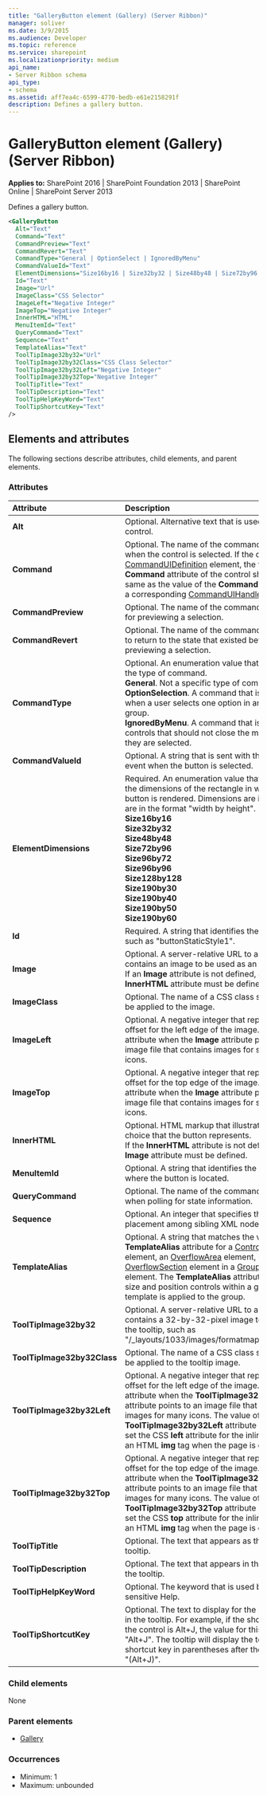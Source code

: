```yaml
---
title: "GalleryButton element (Gallery) (Server Ribbon)"
manager: soliver
ms.date: 3/9/2015
ms.audience: Developer
ms.topic: reference
ms.service: sharepoint
ms.localizationpriority: medium
api_name:
- Server Ribbon schema
api_type:
- schema
ms.assetid: aff7ea4c-6599-4770-bedb-e61e2158291f
description: Defines a gallery button.
---
```


# GalleryButton element (Gallery) (Server Ribbon)

**Applies to:** SharePoint 2016 | SharePoint Foundation 2013 | SharePoint Online | SharePoint Server 2013
  
Defines a gallery button.
  
```XML
<GalleryButton
  Alt="Text"
  Command="Text"
  CommandPreview="Text"
  CommandRevert="Text"
  CommandType="General | OptionSelect | IgnoredByMenu"
  CommandValueId="Text"
  ElementDimensions="Size16by16 | Size32by32 | Size48by48 | Size72by96 | Size96by72 | Size96by96 | Size128by128 | Size190by30 | Size190by40 | Size190by50 | Size190by60"
  Id="Text"
  Image="Url"
  ImageClass="CSS Selector"
  ImageLeft="Negative Integer"
  ImageTop="Negative Integer"
  InnerHTML="HTML"
  MenuItemId="Text"
  QueryCommand="Text"
  Sequence="Text"
  TemplateAlias="Text"
  ToolTipImage32by32="Url"
  ToolTipImage32by32Class="CSS Class Selector"
  ToolTipImage32by32Left="Negative Integer"
  ToolTipImage32by32Top="Negative Integer"
  ToolTipTitle="Text"
  ToolTipDescription="Text"
  ToolTipHelpKeyWord="Text"
  ToolTipShortcutKey="Text"
/>
```

## Elements and attributes

The following sections describe attributes, child elements, and parent elements.

### Attributes

|**Attribute**|**Description**|
|:-----|:-----|
|**Alt** <br/> |Optional. Alternative text that is used for the control.  <br/> |
|**Command** <br/> |Optional. The name of the command to execute when the control is selected. If the control is in a [CommandUIDefinition](commanduidefinition-element.md) element, the value of the **Command** attribute of the control should be the same as the value of the **Command** attribute of a corresponding [CommandUIHandler](commanduihandler-element.md) element.  <br/> |
|**CommandPreview** <br/> |Optional. The name of the command to execute for previewing a selection.  <br/> |
|**CommandRevert** <br/> |Optional. The name of the command to execute to return to the state that existed before previewing a selection.  <br/> |
|**CommandType** <br/> | Optional. An enumeration value that specifies the type of command.  <br/> **General**. Not a specific type of command.  <br/> **OptionSelection**. A command that is generated when a user selects one option in an option group.  <br/> **IgnoredByMenu**. A command that is used for controls that should not close the menu when they are selected.  <br/> |
|**CommandValueId** <br/> |Optional. A string that is sent with the command event when the button is selected.  <br/> |
|**ElementDimensions** <br/> | Required. An enumeration value that specifies the dimensions of the rectangle in which the button is rendered. Dimensions are in pixels and are in the format "width by height".  <br/> **Size16by16** <br/> **Size32by32** <br/> **Size48by48** <br/> **Size72by96** <br/> **Size96by72** <br/> **Size96by96** <br/> **Size128by128** <br/> **Size190by30** <br/> **Size190by40** <br/> **Size190by50** <br/> **Size190by60** <br/> |
|**Id** <br/> |Required. A string that identifies the element, such as "buttonStaticStyle1".  <br/> |
|**Image** <br/> |Optional. A server-relative URL to a file that contains an image to be used as an icon.  <br/> If an **Image** attribute is not defined, an **InnerHTML** attribute must be defined.  <br/> |
|**ImageClass** <br/> |Optional. The name of a CSS class selector to be applied to the image.  <br/> |
|**ImageLeft** <br/> |Optional. A negative integer that represents an offset for the left edge of the image. Use this attribute when the **Image** attribute points to an image file that contains images for several icons.  <br/> |
|**ImageTop** <br/> |Optional. A negative integer that represents an offset for the top edge of the image. Use this attribute when the **Image** attribute points to an image file that contains images for several icons.  <br/> |
|**InnerHTML** <br/> |Optional. HTML markup that illustrates the choice that the button represents.  <br/> If the **InnerHTML** attribute is not defined, the **Image** attribute must be defined.  <br/> |
|**MenuItemId** <br/> |Optional. A string that identifies the menu item where the button is located.  <br/> |
|**QueryCommand** <br/> |Optional. The name of the command to execute when polling for state information.  <br/> |
|**Sequence** <br/> |Optional. An integer that specifies the order of placement among sibling XML nodes.  <br/> |
|**TemplateAlias** <br/> |Optional. A string that matches the value of the **TemplateAlias** attribute for a [ControlRef](controlref-element.md) element, an [OverflowArea](overflowarea-element.md) element, or an [OverflowSection](overflowsection-element.md) element in a [GroupTemplate](grouptemplate-element.md) element. The **TemplateAlias** attribute is used to size and position controls within a group when a template is applied to the group.  <br/> |
|**ToolTipImage32by32** <br/> |Optional. A server-relative URL to a file that contains a 32-by-32-pixel image to be used in the tooltip, such as "/_layouts/1033/images/formatmap32x32.png".  <br/> |
|**ToolTipImage32by32Class** <br/> |Optional. The name of a CSS class selector to be applied to the tooltip image.  <br/> |
|**ToolTipImage32by32Left** <br/> |Optional. A negative integer that represents an offset for the left edge of the image. Use this attribute when the **ToolTipImage32by32** attribute points to an image file that contains the images for many icons. The value of the **ToolTipImage32by32Left** attribute is used to set the CSS **left** attribute for the inline style of an HTML **img** tag when the page is created.  <br/> |
|**ToolTipImage32by32Top** <br/> |Optional. A negative integer that represents an offset for the top edge of the image. Use this attribute when the **ToolTipImage32by32** attribute points to an image file that contains the images for many icons. The value of the **ToolTipImage32by32Top** attribute is used to set the CSS **top** attribute for the inline style of an HTML **img** tag when the page is created.  <br/> |
|**ToolTipTitle** <br/> |Optional. The text that appears as the title of the tooltip.  <br/> |
|**ToolTipDescription** <br/> |Optional. The text that appears in the body of the tooltip.  <br/> |
|**ToolTipHelpKeyWord** <br/> |Optional. The keyword that is used by context-sensitive Help.  <br/> |
|**ToolTipShortcutKey** <br/> |Optional. The text to display for the shortcut key in the tooltip. For example, if the shortcut key for the control is Alt+J, the value for this attribute is "Alt+J". The tooltip will display the text for the shortcut key in parentheses after the tooltip title: "(Alt+J)".  <br/> |
   
### Child elements

None
  
### Parent elements

- [Gallery](gallery-element.md)
   
### Occurrences

- Minimum: 1
- Maximum: unbounded 
   

